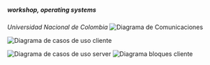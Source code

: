 #####  workshop, operating systems
  *Universidad Nacional de Colombia*
  ![Diagrama de Comunicaciones](http://i67.tinypic.com/2yznbxj.png "Diagrama de comunicaciones")
  
  ![Diagrama de casos de uso cliente](http://i64.tinypic.com/e7nhuh.jpg "Diagrama de casos de uso cliente")

  ![Diagrama de casos de uso server](http://i66.tinypic.com/17bo1x.jpg "Diagrama de casos de uso server")
    ![Diagrama bloques cliente](http://i68.tinypic.com/10qjm9u.jpg "Diagrama bloques cliente")
